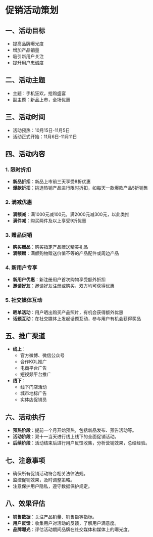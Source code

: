 # 促销活动策划

## 一、活动目标
- 提高品牌曝光度
- 增加产品销量
- 吸引新用户关注
- 提升用户忠诚度

## 二、活动主题
- 主题：手机狂欢，抢购盛宴
- 副主题：新品上市，全场优惠

## 三、活动时间
- 活动预热：10月15日-11月5日
- 活动正式开始：11月6日-11月11日

## 四、活动内容
### 1. 限时折扣
- **新品折扣**：新品上市前三天享受8折优惠
- **爆款折扣**：挑选热销产品进行限时折扣，如每天一款爆款产品5折销售

### 2. 满减优惠
- **满额减**：满1000元减100元，满2000元减300元，以此类推
- **满件减**：购买两件及以上享受9折优惠

### 3. 赠品促销
- **购买赠品**：购买指定产品赠送精美礼品
- **满额赠**：满额购物赠送价值不等的产品配件或周边产品

### 4. 新用户专享
- **新用户优惠**：新注册用户首次购物享受额外折扣
- **邀请好友**：邀请好友注册或购买，双方均可获得优惠

### 5. 社交媒体互动
- **晒单活动**：用户晒出购买产品照片，有机会获得额外优惠
- **话题互动**：在社交媒体上发起话题互动，参与用户有机会获得奖品

## 五、推广渠道
- **线上**：
  - 官方微博、微信公众号
  - 合作KOL推广
  - 电商平台广告
  - 短视频平台推广
- **线下**：
  - 线下门店活动
  - 城市地标广告
  - 实体店促销员

## 六、活动执行
- **预热阶段**：提前一个月开始预热，包括新品发布、预告活动等。
- **活动阶段**：双十一当天进行线上线下的全面促销活动。
- **后续阶段**：活动结束后进行用户反馈收集，分析营销效果，总结经验。

## 七、注意事项
- 确保所有促销活动符合相关法律法规。
- 监控促销效果，及时调整策略。
- 注意保护用户隐私，遵守数据保护规定。

## 八、效果评估
- **销售数据**：关注产品销量、销售额等指标。
- **用户反馈**：收集用户对活动的反馈，了解用户满意度。
- **品牌曝光**：评估活动期间品牌在社交媒体和媒体上的曝光度。